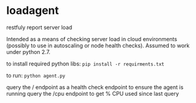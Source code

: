 # loadagent
restfuly report server load 

Intended as a means of checking server load in cloud environments (possibly to use in autoscaling or node health checks).  Assumed to work under python 2.7.

to install required python libs:
``pip install -r requirments.txt``

to run: 
``python agent.py``

query the / endpoint as a health check endpoint to ensure the agent is running
query the /cpu endpoint to get % CPU used since last query
